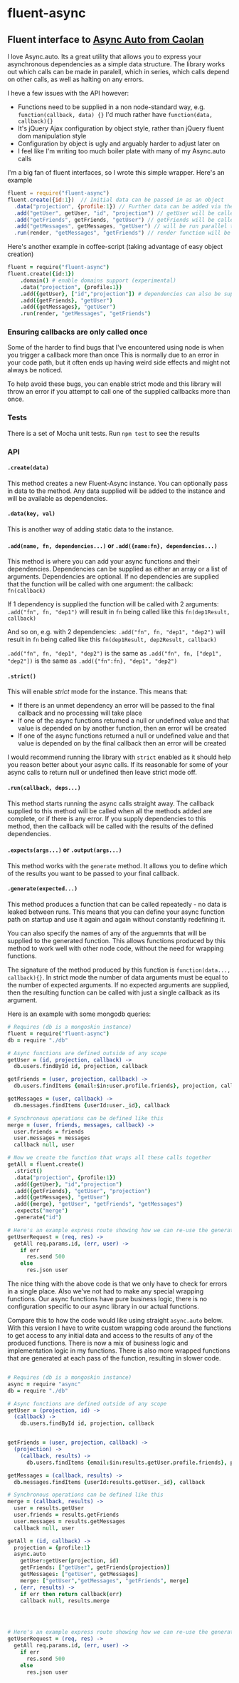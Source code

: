 fluent-async
============

## Fluent interface to [Async Auto from Caolan](https://github.com/caolan/async#auto)

I love Async.auto. Its a great utility that allows you to express your asynchronous dependencies as
a simple data structure. The library works out which calls can be made in paralell, which in series,
which calls depend on other calls, as well as halting on any errors.

I heve a few issues with the API however:

 - Functions need to be supplied in a non node-standard way, e.g. ` function(callback, data) {}`
 I'd much rather have `function(data, callback){}`
 - It's jQuery Ajax configuration by object style, rather than jQuery fluent dom manipulation style
 - Configuration by object is ugly and arguably harder to adjust later on
 - I feel like I'm writing too much boiler plate with many of my Async.auto calls

I'm a big fan of fluent interfaces, so I wrote this simple wrapper.
Here's an example

```js
fluent = require("fluent-async")
fluent.create({id:1})  // Initial data can be passed in as an object
  .data("projection", {profile:1}) // Further data can be added via the data method
  .add("getUser", getUser, "id", "projection") // getUser will be called with id, projection, callback
  .add("getFriends", getFriends, "getUser") // getFriends will be called with result of getUser and a callback
  .add("getMessages", getMessages, "getUser") // will be run parallel to above
  .run(render, "getMessages", "getFriends") // render function will be called with err, messages, friends

```

Here's another example in coffee-script (taking advantage of easy object creation)

```coffeescript
fluent = require("fluent-async")
fluent.create({id:1})
    .domain() # enable domains support (experimental)
    .data("projection", {profile:1})
    .add({getUser}, ["id","projection"]) # dependencies can also be supplied as an array
    .add({getFriends}, "getUser")
    .add({getMessages}, "getUser")
    .run(render, "getMessages", "getFriends")

```


### Ensuring callbacks are only called once

Some of the harder to find bugs that I've encountered using node is when you trigger a callback more than once
This is normally due to an error in your code path, but it often ends up having weird side effects and might
not always be noticed.

To help avoid these bugs, you can enable strict mode and this library will throw an error if you attempt to
call one of the supplied callbacks more than once.

### Tests

There is a set of Mocha unit tests. Run `npm test` to see the results

### API

#### `.create(data)`

This method creates a new Fluent-Async instance. You can optionally pass in data to the method.
Any data supplied will be added to the instance and will be available as dependencies.


#### `.data(key, val)`

This is another way of adding static data to the instance.

#### `.add(name, fn, dependencies...)` or `.add({name:fn}, dependencies...)`

This method is where you can add your async functions and their dependencies.
Dependencies can be supplied as either an array or a list of arguments. Dependencies are optional.
If no dependencies are supplied that the function will be called with one argument: the callback:
`fn(callback)`

If 1 dependency is supplied the function will be called with 2 arguments:
`.add("fn", fn, "dep1")` will result in `fn` being called like this `fn(dep1Result, callback)`

And so on, e.g. with 2 dependencies:
`.add("fn", fn, "dep1", "dep2")` will result in `fn` being called like this
`fn(dep1Result, dep2Result, callback)`

`.add("fn", fn, "dep1", "dep2")` is the same as `.add("fn", fn, ["dep1", "dep2"])` is the same as
`.add({"fn":fn}, "dep1", "dep2")`


#### `.strict()`

This will enable *strict* mode for the instance. This means that:

 - If there is an unmet dependency an error will be passed to the final callback and no processing will take place
 - If one of the async functions returned a null or undefined value and that value is depended on by another function,
 then an error will be created
  - If one of the async functions returned a null or undefined value and that value is depended on by the final callback
  then an error will be created

I would recommend running the library with `strict` enabled as it should help you reason better about your async calls.
If its reasonable for some of your async calls to return null or undefined then leave strict mode off.

#### `.run(callback, deps...)`

This method starts running the async calls straight away. The callback supplied to this method will be called
when all the methods added are complete, or if there is any error.
If you supply dependencies to this method, then the callback will be called with the results of the defined
dependencies.

#### `.expects(args...)` or `.output(args...)`

This method works with the `generate` method. It allows you to define which of the results you want to be passed
to your final callback.

#### `.generate(expected...)`

This method produces a function that can be called repeatedly - no data is leaked between runs. This means that you
can define your async function path on startup and use it again and again without constantly redefining it.

You can also specify the names of any of the arguemnts that will be supplied to the generated function. This allows
functions produced by this method to work well with other node code, without the need for wrapping functions.

The signature of the method produced by this function is `function(data..., callback){}`.
In strict mode the number of data arguments must be equal to the number of expected arguments.
If no expected arguments are supplied, then the resulting function can be called with just a single callback as its
argument.


Here is an example with some mongodb queries:

```coffeescript
# Requires (db is a mongoskin instance)
fluent = require("fluent-async")
db = require "./db"

# Async functions are defined outside of any scope
getUser = (id, projection, callback) ->
  db.users.findById id, projection, callback

getFriends = (user, projection, callback) ->
  db.users.findItems {email:$in:user.profile.friends}, projection, callback

getMessages = (user, callback) ->
  db.messages.findItems {userId:user._id}, callback

# Synchronous operations can be defined like this
merge = (user, friends, messages, callback) ->
  user.friends = friends
  user.messages = messages
  callback null, user

# Now we create the function that wraps all these calls together
getAll = fluent.create()
  .strict()
  .data("projection", {profile:1})
  .add({getUser}, "id","projection")
  .add({getFriends}, "getUser", "projection")
  .add({getMessages}, "getUser")
  .add({merge}, "getUser", "getFriends", "getMessages")
  .expects("merge")
  .generate("id")

# Here's an example express route showing how we can re-use the generated function
getUserRequest = (req, res) ->
  getAll req.params.id, (err, user) ->
    if err
      res.send 500
    else
      res.json user

```

The nice thing with the above code is that we only have to check for errors in a single place.
Also we've not had to make any special wrapping functions. Our async functions have pure business logic,
there is no configuration specific to our async library in our actual functions.

Compare this to how the code would like using straight `async.auto` below.
With this version I have to write custom wrapping code around the functions to get access to any
initial data and access to the results of any of the produced functions. There is now a mix of
business logic and implementation logic in my functions. There is also more wrapped functions
that are generated at each pass of the function, resulting in slower code.


```coffeescript

# Requires (db is a mongoskin instance)
async = require "async"
db = require "./db"

# Async functions are defined outside of any scope
getUser = (projection, id) ->
  (callback) ->
    db.users.findById id, projection, callback


getFriends = (user, projection, callback) ->
  (projection) ->
    (callback, results) ->
      db.users.findItems {email:$in:results.getUser.profile.friends}, projection, callback

getMessages = (callback, results) ->
  db.messages.findItems {userId:results.getUser._id}, callback

# Synchronous operations can be defined like this
merge = (callback, results) ->
  user = results.getUser
  user.friends = results.getFriends
  user.messages = results.getMessages
  callback null, user

getAll = (id, callback) ->
  projection = {profile:1}
  async.auto
    getUser:getUser(projection, id)
    getFriends: ["getUser", getFriends(projection)]
    getMessages: ["getUser", getMessages]
    merge: ["getUser","getMessages", "getFriends", merge]
  , (err, results) ->
    if err then return callback(err)
    callback null, results.merge




# Here's an example express route showing how we can re-use the generated function
getUserRequest = (req, res) ->
  getAll req.params.id, (err, user) ->
    if err
      res.send 500
    else
      res.json user


```




